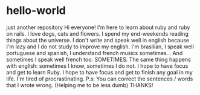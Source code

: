 # hello-world
just another repository
Hi everyone!
I'm here to learn about ruby and ruby on rails.
I love dogs, cats and flowers.
I spend my end-weekends reading things about the universe.
I don't write and speak well in english because I'm lazy and I do not study
to improve my english. 
I'm brasilian, I speak well portuguese and spanish, I understand french musics sometimes... And sometimes I speak well french too. SOMETIMES. The same thing happens with english: sometimes I know, sometimes I do not.
I hope to have focus and get to learn Ruby. I hope to have focus and get to finish any goal in my life.
I'm tired of procrastinating. 
P.s: You can correct the sentences / words that I wrote wrong. (Helping me to be less dumb) THANKS!
